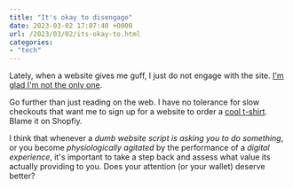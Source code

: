```yaml
---
title: "It's okay to disengage"
date: 2023-03-02 17:07:40 +0000
url: /2023/03/02/its-okay-to.html
categories:
- "tech"
---
```

Lately, when a website gives me guff, I just do not engage with the site. [I'm glad I'm not the only one](https://www.theverge.com/2023/2/28/23618804/google-facebook-login-ads-web-design-hell).

Go further than just reading on the web. I have no tolerance for slow checkouts that want me to sign up for a website to order a [cool t-shirt](https://www.uniqlo.com/us/en/products/E458729-000/00?colorDisplayCode=31&sizeDisplayCode=005). Blame it on Shopfiy. 

I think that whenever a _dumb website script is asking you to do something_, or you become _physiologically agitated_ by the performance of a _digital experience_, it's important to take a step back and assess what value its actually providing to you. Does your attention (or your wallet) deserve better?
